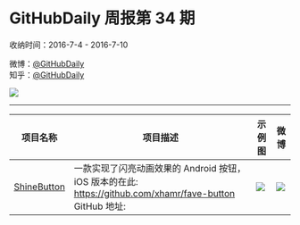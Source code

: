 # GitHubDaily 周报第 34 期

收纳时间：2016-7-4 - 2016-7-10

微博：[@GitHubDaily](https://weibo.com/GitHubDaily)    
知乎：[@GitHubDaily](https://www.zhihu.com/people/githubdaily)

![](https://raw.githubusercontent.com/GitHubDaily/GitHubDaily/master/assets/weixin.png)

---

项目名称 | 项目描述 | 示例图 | 微博
--- | --- | --- | ---
[ShineButton](status.github_url) | 一款实现了闪亮动画效果的 Android 按钮， iOS 版本的在此: https://github.com/xhamr/fave-button GitHub 地址: | ![](http://ww1.sinaimg.cn/large/006fiYtfjw1f5osg58q66g30ci05kdsq.gif) | [![](https://raw.githubusercontent.com/GitHubDaily/GitHubDaily/master/assets/sina_logo.png)](https://weibo.com/5722964389/DEbTBsmyd)
